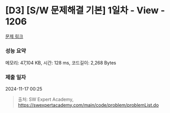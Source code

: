 # [D3] [S/W 문제해결 기본] 1일차 - View - 1206 

[문제 링크](https://swexpertacademy.com/main/code/problem/problemDetail.do?contestProbId=AV134DPqAA8CFAYh) 

### 성능 요약

메모리: 47,104 KB, 시간: 128 ms, 코드길이: 2,268 Bytes

### 제출 일자

2024-11-17 00:25



> 출처: SW Expert Academy, https://swexpertacademy.com/main/code/problem/problemList.do